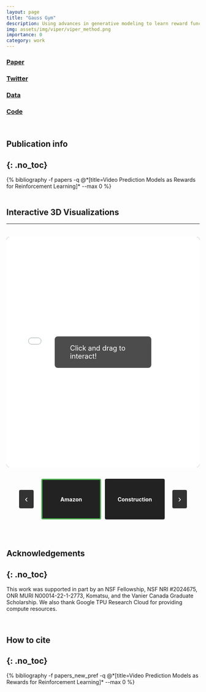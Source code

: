 ```yaml
---
layout: page
title: "Gauss Gym"
description: Using advances in generative modeling to learn reward functions from unlabeled videos.
img: assets/img/viper/viper_method.png
importance: 0
category: work
---
```


<div class="row">
    <div class="text-center col-3 col-sm-3 mt-4 mt-md-0">
        <h3><a href="https://arxiv.org/pdf/2305.14343.pdf">Paper<br/><i class="fas fa-file-pdf"></i></a></h3>
    </div>
    <div class="text-center col-3 col-sm-3 mt-4 mt-md-0">
        <h3><a href="https://twitter.com/AleEscontrela/status/1661363555495710721?s=20">Twitter<br/><i class="fab fa-twitter"></i></a></h3>
    </div>
    <div class="text-center col-3 col-sm-3 mt-4 mt-md-0">
        <h3><a href="https://github.com/Alescontrela/viper_rl#downloading-data">Data<br/><i class="fas fa-database"></i></a></h3>
    </div>
    <div class="text-center col-3 col-sm-3 mt-4 mt-md-0">
        <h3><a href="https://github.com/Alescontrela/viper_rl">Code<br/><i class="fas fa-file-code"></i></a></h3>
    </div>
</div>
<br/>


## Publication info
{: .no_toc}
---
<div class="publications">
{% bibliography -f papers -q @*[title=Video Prediction Models as Rewards for Reinforcement Learning]* --max 0 %}
</div>



<br/>

## Interactive 3D Visualizations
---

<style>
.viser-carousel-wrapper {
  width: 100%;
  max-width: 1200px;
  margin: 0 auto;
  padding: 20px 0;
}

.viser-carousel-container {
  width: 100%;
  height: 600px;
  position: relative;
  overflow: hidden;
  background: #000;
  border-radius: 8px;
}

.viser-carousel-item {
  width: 100%;
  height: 100%;
  position: absolute;
  top: 0;
  left: 0;
  opacity: 0;
  transition: opacity 0.5s ease-in-out;
  pointer-events: none;
}

.viser-carousel-item.active {
  opacity: 1;
  pointer-events: all;
}

.viser-carousel-item iframe {
  width: 100%;
  height: 100%;
  border: none;
}

.viser-thumbnail-nav {
  position: relative;
  display: flex;
  align-items: center;
  justify-content: center;
  margin-top: 20px;
  gap: 10px;
}

.viser-nav-arrow {
  background: #333;
  color: #fff;
  border: none;
  padding: 10px 15px;
  font-size: 24px;
  cursor: pointer;
  border-radius: 4px;
  transition: background 0.3s;
}

.viser-nav-arrow:hover {
  background: #555;
}

.viser-thumbnail-row {
  display: flex;
  gap: 10px;
  overflow-x: auto;
  scroll-behavior: smooth;
  padding: 10px;
  max-width: 800px;
}

.viser-thumbnail {
  min-width: 150px;
  height: 100px;
  background: #222;
  border-radius: 4px;
  cursor: pointer;
  border: 3px solid transparent;
  transition: border-color 0.3s, transform 0.2s;
  display: flex;
  align-items: center;
  justify-content: center;
  color: #fff;
  font-size: 14px;
  font-weight: bold;
}

.viser-thumbnail:hover {
  transform: scale(1.05);
  border-color: #666;
}

.viser-thumbnail.active {
  border-color: #4CAF50;
}

.click-overlay {
  position: absolute;
  top: 50%;
  left: 50%;
  transform: translate(-50%, -50%);
  background: rgba(0, 0, 0, 0.7);
  color: white;
  padding: 20px 40px;
  border-radius: 8px;
  font-size: 18px;
  pointer-events: auto;
  transition: opacity 0.3s;
  cursor: pointer;
  z-index: 10;
}

.click-overlay.hidden {
  opacity: 0;
  pointer-events: none;
}
</style>

<div class="viser-carousel-wrapper">
  <div class="viser-carousel-container" id="viserCarousel">
    <div class="viser-carousel-item active" data-index="0">
      <iframe src="/assets/viser/index.html?playbackPath=https://gauss-gym.escontrela.me/amazon.viser" allow="accelerometer; autoplay; encrypted-media; gyroscope; picture-in-picture" allowfullscreen></iframe>
      <div class="click-overlay" id="clickOverlay0">
        Click and drag to interact!
      </div>
    </div>
    <div class="viser-carousel-item" data-index="1">
      <iframe src="/assets/viser/index.html?playbackPath=https://gauss-gym.escontrela.me/construction.viser" allow="accelerometer; autoplay; encrypted-media; gyroscope; picture-in-picture" allowfullscreen></iframe>
      <div class="click-overlay" id="clickOverlay1">
        Click and drag to interact!
      </div>
    </div>
  </div>

  <div class="viser-thumbnail-nav">
    <button class="viser-nav-arrow" id="viserPrevBtn" onclick="viserNavigate(-1)">&#8249;</button>
    <div class="viser-thumbnail-row" id="viserThumbnails">
      <div class="viser-thumbnail active" data-index="0" onclick="viserGoTo(0)">
        Amazon
      </div>
      <div class="viser-thumbnail" data-index="1" onclick="viserGoTo(1)">
        Construction
      </div>
    </div>
    <button class="viser-nav-arrow" id="viserNextBtn" onclick="viserNavigate(1)">&#8250;</button>
  </div>
</div>

<script>
let currentViserIndex = 0;
let hasInteracted = false;

function viserNavigate(direction) {
  const items = document.querySelectorAll('.viser-carousel-item');
  const thumbnails = document.querySelectorAll('.viser-thumbnail');

  currentViserIndex += direction;

  if (currentViserIndex < 0) currentViserIndex = items.length - 1;
  if (currentViserIndex >= items.length) currentViserIndex = 0;

  viserGoTo(currentViserIndex);
}

function viserGoTo(index) {
  const items = document.querySelectorAll('.viser-carousel-item');
  const thumbnails = document.querySelectorAll('.viser-thumbnail');

  items.forEach((item, i) => {
    if (i === index) {
      item.classList.add('active');
    } else {
      item.classList.remove('active');
    }
  });

  thumbnails.forEach((thumb, i) => {
    if (i === index) {
      thumb.classList.add('active');
      thumb.scrollIntoView({ behavior: 'smooth', block: 'nearest', inline: 'center' });
    } else {
      thumb.classList.remove('active');
    }
  });

  currentViserIndex = index;
}

// Hide overlay on interaction
function hideOverlays() {
  if (!hasInteracted) {
    hasInteracted = true;
    const overlays = document.querySelectorAll('.click-overlay');
    overlays.forEach(overlay => overlay.classList.add('hidden'));
  }
}

// Hide on click anywhere in the carousel
document.getElementById('viserCarousel').addEventListener('click', hideOverlays);

// Hide when mouse enters the carousel area (user is about to interact)
document.getElementById('viserCarousel').addEventListener('mouseenter', hideOverlays);

// Also hide when clicking directly on the overlay
document.querySelectorAll('.click-overlay').forEach(overlay => {
  overlay.addEventListener('click', hideOverlays);
});

// Keyboard navigation
document.addEventListener('keydown', function(e) {
  if (e.key === 'ArrowLeft') {
    viserNavigate(-1);
  } else if (e.key === 'ArrowRight') {
    viserNavigate(1);
  }
});
</script>

<br/>

## Acknowledgements
{: .no_toc}
---
This work was supported in part by an NSF Fellowship, NSF NRI #2024675, ONR MURI N00014-22-1-2773, Komatsu, and the Vanier Canada Graduate Scholarship. We also thank Google TPU Research Cloud for providing compute resources.

<br/>

## How to cite
{: .no_toc}
---

<div class="publications">
{% bibliography -f papers_new_pref -q @*[title=Video Prediction Models as Rewards for Reinforcement Learning]* --max 0 %}
</div>